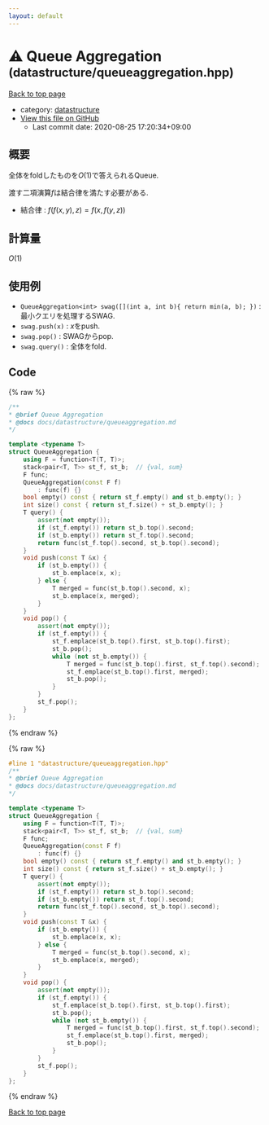 ```yaml
---
layout: default
---
```


<!-- mathjax config similar to math.stackexchange -->
<script type="text/javascript" async
  src="https://cdnjs.cloudflare.com/ajax/libs/mathjax/2.7.5/MathJax.js?config=TeX-MML-AM_CHTML">
</script>
<script type="text/x-mathjax-config">
  MathJax.Hub.Config({
    TeX: { equationNumbers: { autoNumber: "AMS" }},
    tex2jax: {
      inlineMath: [ ['$','$'] ],
      processEscapes: true
    },
    "HTML-CSS": { matchFontHeight: false },
    displayAlign: "left",
    displayIndent: "2em"
  });
</script>

<script type="text/javascript" src="https://cdnjs.cloudflare.com/ajax/libs/jquery/3.4.1/jquery.min.js"></script>
<script src="https://cdn.jsdelivr.net/npm/jquery-balloon-js@1.1.2/jquery.balloon.min.js" integrity="sha256-ZEYs9VrgAeNuPvs15E39OsyOJaIkXEEt10fzxJ20+2I=" crossorigin="anonymous"></script>
<script type="text/javascript" src="../../assets/js/copy-button.js"></script>
<link rel="stylesheet" href="../../assets/css/copy-button.css" />


# :warning: Queue Aggregation <small>(datastructure/queueaggregation.hpp)</small>

<a href="../../index.html">Back to top page</a>

* category: <a href="../../index.html#8dc87745f885a4cc532acd7b15b8b5fe">datastructure</a>
* <a href="{{ site.github.repository_url }}/blob/master/datastructure/queueaggregation.hpp">View this file on GitHub</a>
    - Last commit date: 2020-08-25 17:20:34+09:00




## 概要

全体をfoldしたものを$O(1)$で答えられるQueue.

渡す二項演算$f$は結合律を満たす必要がある.

* 結合律 : $f(f(x, y), z) = f(x, f(y, z))$

## 計算量

$O(1)$

## 使用例

* `QueueAggregation<int> swag([](int a, int b){ return min(a, b); })` : 最小クエリを処理するSWAG.
* `swag.push(x)` : $x$をpush.
* `swag.pop()` : SWAGからpop.
* `swag.query()` : 全体をfold.


## Code

<a id="unbundled"></a>
{% raw %}
```cpp
/**
* @brief Queue Aggregation
* @docs docs/datastructure/queueaggregation.md
*/

template <typename T>
struct QueueAggregation {
    using F = function<T(T, T)>;
    stack<pair<T, T>> st_f, st_b;  // {val, sum}
    F func;
    QueueAggregation(const F f)
        : func(f) {}
    bool empty() const { return st_f.empty() and st_b.empty(); }
    int size() const { return st_f.size() + st_b.empty(); }
    T query() {
        assert(not empty());
        if (st_f.empty()) return st_b.top().second;
        if (st_b.empty()) return st_f.top().second;
        return func(st_f.top().second, st_b.top().second);
    }
    void push(const T &x) {
        if (st_b.empty()) {
            st_b.emplace(x, x);
        } else {
            T merged = func(st_b.top().second, x);
            st_b.emplace(x, merged);
        }
    }
    void pop() {
        assert(not empty());
        if (st_f.empty()) {
            st_f.emplace(st_b.top().first, st_b.top().first);
            st_b.pop();
            while (not st_b.empty()) {
                T merged = func(st_b.top().first, st_f.top().second);
                st_f.emplace(st_b.top().first, merged);
                st_b.pop();
            }
        }
        st_f.pop();
    }
};

```
{% endraw %}

<a id="bundled"></a>
{% raw %}
```cpp
#line 1 "datastructure/queueaggregation.hpp"
/**
* @brief Queue Aggregation
* @docs docs/datastructure/queueaggregation.md
*/

template <typename T>
struct QueueAggregation {
    using F = function<T(T, T)>;
    stack<pair<T, T>> st_f, st_b;  // {val, sum}
    F func;
    QueueAggregation(const F f)
        : func(f) {}
    bool empty() const { return st_f.empty() and st_b.empty(); }
    int size() const { return st_f.size() + st_b.empty(); }
    T query() {
        assert(not empty());
        if (st_f.empty()) return st_b.top().second;
        if (st_b.empty()) return st_f.top().second;
        return func(st_f.top().second, st_b.top().second);
    }
    void push(const T &x) {
        if (st_b.empty()) {
            st_b.emplace(x, x);
        } else {
            T merged = func(st_b.top().second, x);
            st_b.emplace(x, merged);
        }
    }
    void pop() {
        assert(not empty());
        if (st_f.empty()) {
            st_f.emplace(st_b.top().first, st_b.top().first);
            st_b.pop();
            while (not st_b.empty()) {
                T merged = func(st_b.top().first, st_f.top().second);
                st_f.emplace(st_b.top().first, merged);
                st_b.pop();
            }
        }
        st_f.pop();
    }
};

```
{% endraw %}

<a href="../../index.html">Back to top page</a>


